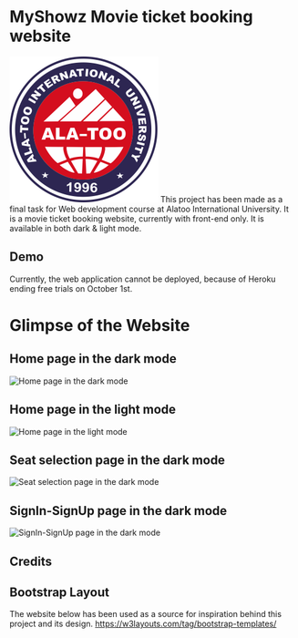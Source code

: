 # MyShowz Movie ticket booking website
![Ala-too International University](./screenshots/logo.PNG)
This project has been made as a final task for Web development course at Alatoo International University.
It is a movie ticket booking website, currently with front-end only.
It is available in both dark & light mode.

## Demo
Currently, the web application cannot be deployed, because of Heroku ending free trials on October 1st.

# Glimpse of the Website
## Home page in the dark mode
![Home page in the dark mode](./screenshots/MyShowz_home_page_dark.PNG)


## Home page in the light mode
![Home page in the light mode](./screenshots/MyShowz_home_page_light.PNG)


## Seat selection page in the dark mode
![Seat selection page in the dark mode](./screenshots/MyShowz_seat_sel_page_dark.PNG)


## SignIn-SignUp page in the dark mode
![SignIn-SignUp page in the dark mode](./screenshots/MyShowz_sign-in_page_dark.PNG)

## Credits

## Bootstrap Layout
The website below has been used as a source for inspiration behind this project and its design.
https://w3layouts.com/tag/bootstrap-templates/
